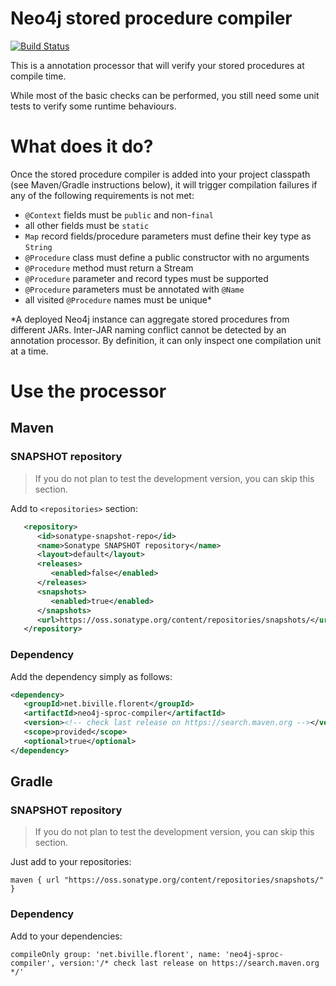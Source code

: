 # Neo4j stored procedure compiler

[![Build Status](https://travis-ci.org/fbiville/neo4j-sproc-compiler.png?branch=master)](https://travis-ci.org/fbiville/neo4j-sproc-compiler)

This is a annotation processor that will verify your stored procedures
at compile time.

While most of the basic checks can be performed, you still need
some unit tests to verify some runtime behaviours.


# What does it do?

Once the stored procedure compiler is added into your project classpath (see Maven/Gradle
instructions below), it will trigger compilation failures if any of the following requirements
is not met:

 - `@Context` fields must be `public` and non-`final`
 - all other fields must be `static`
 - `Map` record fields/procedure parameters must define their key type as `String`
 - `@Procedure` class must define a public constructor with no arguments
 - `@Procedure` method must return a Stream
 - `@Procedure` parameter and record types must be supported
 - `@Procedure` parameters must be annotated with `@Name`
 - all visited `@Procedure` names must be unique*

*A deployed Neo4j instance can aggregate stored procedures from different JARs.
Inter-JAR naming conflict cannot be detected by an annotation processor.
By definition, it can only inspect one compilation unit at a time.

# Use the processor

## Maven

### SNAPSHOT repository

> If you do not plan to test the development version, you can skip this section.

Add to `<repositories>` section:

```xml
   <repository>
      <id>sonatype-snapshot-repo</id>
      <name>Sonatype SNAPSHOT repository</name>
      <layout>default</layout>
      <releases>
         <enabled>false</enabled>
      </releases>
      <snapshots>
         <enabled>true</enabled>
      </snapshots>
      <url>https://oss.sonatype.org/content/repositories/snapshots/</url>
   </repository>
```

### Dependency

Add the dependency simply as follows:

```xml
<dependency>
   <groupId>net.biville.florent</groupId>
   <artifactId>neo4j-sproc-compiler</artifactId>
   <version><!-- check last release on https://search.maven.org --></version>
   <scope>provided</scope>
   <optional>true</optional>
</dependency>
```

## Gradle

### SNAPSHOT repository

> If you do not plan to test the development version, you can skip this section.

Just add to your repositories:

```
maven { url "https://oss.sonatype.org/content/repositories/snapshots/" }
```

### Dependency

Add to your dependencies:

```
compileOnly group: 'net.biville.florent', name: 'neo4j-sproc-compiler', version:'/* check last release on https://search.maven.org */'
```
